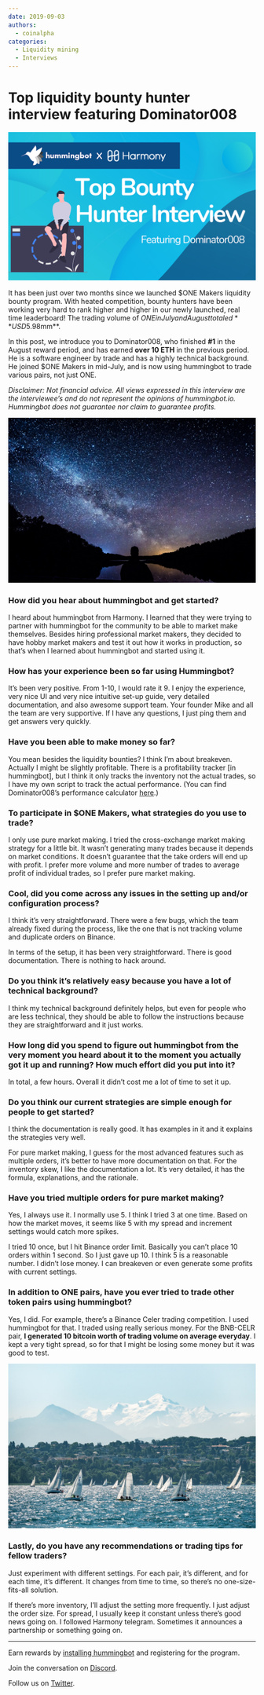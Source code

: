 ```yaml
---
date: 2019-09-03
authors:
  - coinalpha
categories:
  - Liquidity mining
  - Interviews
---
```



# Top liquidity bounty hunter interview featuring Dominator008

![cover](cover.png)

It has been just over two months since we launched $ONE Makers liquidity bounty program. With heated competition, bounty hunters have been working very hard to rank higher and higher in our newly launched, real time leaderboard!  The trading volume of $ONE in July and August totaled **USD$5.98mm**.
 
In this post, we introduce you to Dominator008, who finished **#1** in the August reward period, and has earned **over 10 ETH** in the previous period. He is a software engineer by trade and has a highly technical background. He joined $ONE Makers in mid-July, and is now using hummingbot to trade various pairs, not just ONE.

<!-- more -->

*Disclaimer: Not financial advice. All views expressed in this interview are the interviewee’s and do not represent the opinions of hummingbot.io. Hummingbot does not guarantee nor claim to guarantee profits.*

![](image1.jpeg)

### How did you hear about hummingbot and get started?

I heard about hummingbot from Harmony. I learned that they were trying to partner with hummingbot for the community to be able to market make themselves. Besides hiring professional market makers, they decided to have hobby market makers and test it out how it works in production, so that’s when I learned about hummingbot and started using it. 


### How has your experience been so far using Hummingbot?

It’s been very positive. From 1-10, I would rate it 9. I enjoy the experience, very nice UI and very nice intuitive set-up guide, very detailed documentation, and also awesome support team. Your founder Mike and all the team are very supportive. If I have any questions, I just ping them and get answers very quickly. 

### Have you been able to make money so far? 

You mean besides the liquidity bounties? I think I’m about breakeven. Actually I might be slightly profitable. There is a profitability tracker [in hummingbot], but I think it only tracks the inventory not the actual trades, so I have my own script to track the actual performance. (You can find Dominator008’s performance calculator [here](https://github.com/Dominator008/hummingbot-trades-calculator).)

### To participate in $ONE Makers, what strategies do you use to trade? 

I only use pure market making. I tried the cross-exchange market making strategy for a little bit. It wasn’t generating many trades because it depends on market conditions. It doesn’t guarantee that the take orders will end up with profit. I prefer more volume and more number of trades to average profit of individual trades, so I prefer pure market making. 

### Cool, did you come across any issues in the setting up and/or configuration process?

I think it’s very straightforward. There were a few bugs, which the team already fixed during the process, like the one that is not tracking volume and duplicate orders on Binance. 

In terms of the setup, it has been very straightforward. There is good documentation. There is nothing to hack around. 

### Do you think it’s relatively easy because you have a lot of technical background?  

I think my technical background definitely helps, but even for people who are less technical, they should be able to follow the instructions because they are straightforward and it just works. 

### How long did you spend to figure out hummingbot from the very moment you heard about it to the moment you actually got it up and running? How much effort did you put into it?

In total, a few hours. Overall it didn’t cost me a lot of time to set it up. 
 
### Do you think our current strategies are simple enough for people to get started?

I think the documentation is really good. It has examples in it and it explains the strategies very well. 

For pure market making, I guess for the most advanced features such as multiple orders, it’s better to have more documentation on that. For the inventory skew, I like the documentation a lot. It’s very detailed, it has the formula, explanations, and the rationale. 

### Have you tried multiple orders for pure market making?

Yes, I always use it. I normally use 5. I think I tried 3 at one time. Based on how the market moves, it seems like 5 with my spread and increment settings would catch more spikes.

I tried 10 once, but I hit Binance order limit. Basically you can’t place 10 orders within 1 second. So I just gave up 10. I think 5 is a reasonable number. I didn’t lose money. I can breakeven or even generate some profits with current settings. 

### In addition to ONE pairs, have you ever tried to trade other token pairs using hummingbot?

Yes, I did. For example, there’s a Binance Celer trading competition. I used hummingbot for that. I traded using really serious money. For the BNB-CELR pair, **I generated 10 bitcoin worth of trading volume on average everyday**. I kept a very tight spread, so for that I might be losing some money but it was good to test. 

![](image2.jpeg)

### Lastly, do you have any recommendations or trading tips for fellow traders? 

Just experiment with different settings. For each pair, it’s different, and for each time, it’s different. It changes from time to time, so there’s no one-size-fits-all solution. 

If there’s more inventory, I’ll adjust the setting more frequently. I just adjust the order size. For spread, I usually keep it constant unless there’s good news going on. I followed Harmony telegram. Sometimes it announces a partnership or something going on. 
 

------------------------------------------

Earn rewards by [installing hummingbot](https://github.com/hummingbot/hummingbot) and registering for the program.

Join the conversation on [Discord](https://discord.gg/85Ms9QUQ).

Follow us on [Twitter](https://twitter.com/hummingbot_io).


